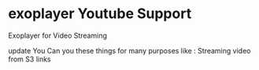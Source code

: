 # exoplayer Youtube Support

Exoplayer for Video Streaming

update
You Can you these things for many purposes like : Streaming video from S3 links
